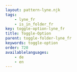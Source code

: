 ```yaml
---
layout: pattern-lyne.njk
tags: 
    - lyne_fr
    - is_in_folder_fr
key: toggle-option-lyne_fr
title: Toggle-Option
parent: toggle-folder-lyne_fr
keywords: toggle-option
order: 720
availablelanguages: 
    - de
    - en
---
```

